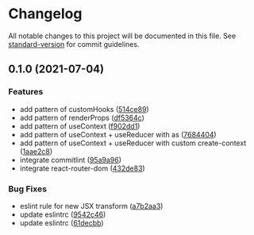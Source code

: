 # Changelog

All notable changes to this project will be documented in this file. See [standard-version](https://github.com/conventional-changelog/standard-version) for commit guidelines.

## 0.1.0 (2021-07-04)


### Features

* add pattern of customHooks ([514ce89](https://github.com/pjchender/react-typescript-template/commit/514ce8999c57efb46e5f07397fdc3587ee1b02fd))
* add pattern of renderProps ([df5364c](https://github.com/pjchender/react-typescript-template/commit/df5364ce4859d4b8d22ca965e85047135ed7f24f))
* add pattern of useContext ([f902dd1](https://github.com/pjchender/react-typescript-template/commit/f902dd19427dded61c50820152fc606b3459452c))
* add pattern of useContext + useReducer with as ([7684404](https://github.com/pjchender/react-typescript-template/commit/7684404e1168ba5a49e98c975667493c1e810563))
* add pattern of useContext + useReducer with custom create-context ([1aae2c8](https://github.com/pjchender/react-typescript-template/commit/1aae2c801a97b0871376561835cc2c66c67e3d25))
* integrate commitlint ([95a9a96](https://github.com/pjchender/react-typescript-template/commit/95a9a96e45761cb999bf709a2a7d112ed787ade6))
* integrate react-router-dom ([432de83](https://github.com/pjchender/react-typescript-template/commit/432de837b9a77ff4857f78ed8f96342a57e538ca))


### Bug Fixes

* eslint rule for new JSX transform ([a7b2aa3](https://github.com/pjchender/react-typescript-template/commit/a7b2aa3885416e2b4870bbd471989e73bbbc77b4))
* update eslintrc ([9542c46](https://github.com/pjchender/react-typescript-template/commit/9542c46f39f8ef185264149fc0b91ab79e57a9d6))
* update eslintrc ([61decbb](https://github.com/pjchender/react-typescript-template/commit/61decbb3dfe791bfbd3f81a7cde397a1a4dba41b))
